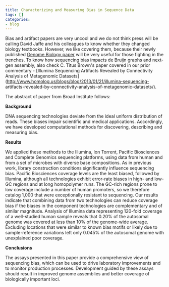 ```yaml
---
title: Characterizing and Measuring Bias in Sequence Data
tags: []
categories:
- blog
---
```

Bias and artifact papers are very uncool and we do not think press will be
calling David Jaffe and his colleagues to know whether they changed biology
textbooks. However, we like covering them, because their newly published
[Genome Biology paper](http://genomebiology.com/2013/14/5/R51/abstract) will
be very useful for those fighting in the trenches. To know how sequencing bias
impacts de Bruijn graphs and next-gen assembly, also check C. Titus Brown's
paper covered in our prior commentary - [Illumina Sequencing Artifacts
Revealed by Connectivity Analysis of Metagenomic
Datasets](http://www.homolog.us/blogs/blog/2013/01/21/illumina-sequencing-
artifacts-revealed-by-connectivity-analysis-of-metagenomic-datasets/).
<!--more-->

The abstract of paper from Broad Institute follows:

>

**Background**

DNA sequencing technologies deviate from the ideal uniform distribution of
reads. These biases impair scientific and medical applications. Accordingly,
we have developed computational methods for discovering, describing and
measuring bias.

**Results**

We applied these methods to the Illumina, Ion Torrent, Pacific Biosciences and
Complete Genomics sequencing platforms, using data from human and from a set
of microbes with diverse base compositions. As in previous work, library
construction conditions significantly influence sequencing bias. Pacific
Biosciences coverage levels are the least biased, followed by Illumina,
although all technologies exhibit error-rate biases in high- and low-GC
regions and at long homopolymer runs. The GC-rich regions prone to low
coverage include a number of human promoters, so we therefore catalog 1,000
that were exceptionally resistant to sequencing. Our results indicate that
combining data from two technologies can reduce coverage bias if the biases in
the component technologies are complementary and of similar magnitude.
Analysis of Illumina data representing 120-fold coverage of a well-studied
human sample reveals that 0.20% of the autosomal genome was covered at less
than 10% of the genome-wide average. Excluding locations that were similar to
known bias motifs or likely due to sample-reference variations left only
0.045% of the autosomal genome with unexplained poor coverage.

**Conclusions**

The assays presented in this paper provide a comprehensive view of sequencing
bias, which can be used to drive laboratory improvements and to monitor
production processes. Development guided by these assays should result in
improved genome assemblies and better coverage of biologically important loci.

